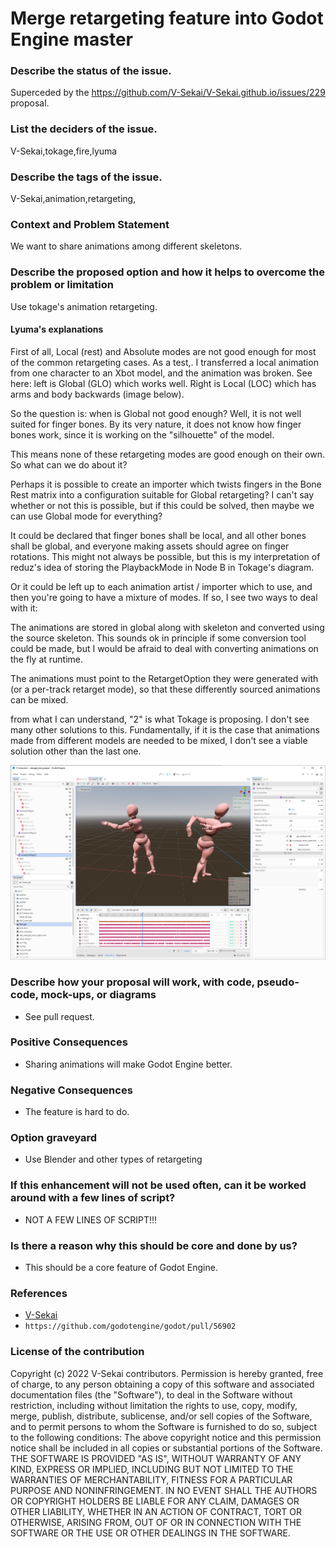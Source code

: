 # Merge retargeting feature into Godot Engine master

### Describe the status of the issue.

Superceded by the https://github.com/V-Sekai/V-Sekai.github.io/issues/229 proposal.

### List the deciders of the issue.

V-Sekai,tokage,fire,lyuma

### Describe the tags of the issue.

V-Sekai,animation,retargeting,

### Context and Problem Statement

We want to share animations among different skeletons.

### Describe the proposed option and how it helps to overcome the problem or limitation

Use tokage's animation retargeting.

#### Lyuma's explanations

First of all, Local (rest) and Absolute modes are not good enough for most of the common retargeting cases. As a test,. I transferred a local animation from one character to an Xbot model, and the animation was broken. See here: left is Global (GLO) which works well. Right is Local (LOC) which has arms and body backwards (image below).

So the question is: when is Global not good enough? Well, it is not well suited for finger bones. By its very nature, it does not know how finger bones work, since it is working on the "silhouette" of the model.

This means none of these retargeting modes are good enough on their own. So what can we do about it?

Perhaps it is possible to create an importer which twists fingers in the Bone Rest matrix into a configuration suitable for Global retargeting? I can't say whether or not this is possible, but if this could be solved, then maybe we can use Global mode for everything?

It could be declared that finger bones shall be local, and all other bones shall be global, and everyone making assets should agree on finger rotations. This might not always be possible, but this is my interpretation of reduz's idea of storing the PlaybackMode in Node B in Tokage's diagram.

Or it could be left up to each animation artist / importer which to use, and then you're going to have a mixture of modes. If so, I see two ways to deal with it:

The animations are stored in global along with skeleton and converted using the source skeleton. This sounds ok in principle if some conversion tool could be made, but I would be afraid to deal with converting animations on the fly at runtime.

The animations must point to the RetargetOption they were generated with (or a per-track retarget mode), so that these differently sourced animations can be mixed.

from what I can understand, "2" is what Tokage is proposing. I don't see many other solutions to this. Fundamentally, if it is the case that animations made from different models are needed to be mixed, I don't see a viable solution other than the last one.

![158130997-7582d581-2b3c-45f5-b28f-deb26f2f6ffd](./attachments/158152887-0f91d668-12f0-487a-a217-eb5b38881f9a.png)


### Describe how your proposal will work, with code, pseudo-code, mock-ups, or diagrams

- See pull request.

### Positive Consequences

- Sharing animations will make Godot Engine better.

### Negative Consequences

- The feature is hard to do.

### Option graveyard

- Use Blender and other types of retargeting

### If this enhancement will not be used often, can it be worked around with a few lines of script?

- NOT A FEW LINES OF SCRIPT!!!

### Is there a reason why this should be core and done by us?

- This should be a core feature of Godot Engine.

### References

- [V-Sekai](https://v-sekai.org/)
- `https://github.com/godotengine/godot/pull/56902`


### License of the contribution

Copyright (c) 2022 V-Sekai contributors. Permission is hereby granted, free of charge, to any person obtaining a copy of this software and associated documentation files (the "Software"), to deal in the Software without restriction, including without limitation the rights to use, copy, modify, merge, publish, distribute, sublicense, and/or sell copies of the Software, and to permit persons to whom the Software is furnished to do so, subject to the following conditions: The above copyright notice and this permission notice shall be included in all copies or substantial portions of the Software. THE SOFTWARE IS PROVIDED "AS IS", WITHOUT WARRANTY OF ANY KIND, EXPRESS OR IMPLIED, INCLUDING BUT NOT LIMITED TO THE WARRANTIES OF MERCHANTABILITY, FITNESS FOR A PARTICULAR PURPOSE AND NONINFRINGEMENT. IN NO EVENT SHALL THE AUTHORS OR COPYRIGHT HOLDERS BE LIABLE FOR ANY CLAIM, DAMAGES OR OTHER LIABILITY, WHETHER IN AN ACTION OF CONTRACT, TORT OR OTHERWISE, ARISING FROM, OUT OF OR IN CONNECTION WITH THE SOFTWARE OR THE USE OR OTHER DEALINGS IN THE SOFTWARE.
